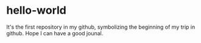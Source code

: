 # hello-world
It's the first repository in my github, symbolizing the beginning of my trip in github. Hope I can have a good jounal. 
